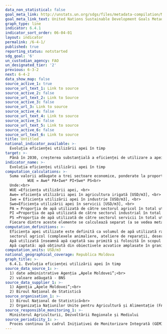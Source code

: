 ```yaml
---
data_non_statistical: false
goal_meta_link: http://unstats.un.org/sdgs/files/metadata-compilation/Metadata-Goal-6.pdf
goal_meta_link_text: United Nations Sustainable Development Goals Metadata (pdf 428kB)
graph_type: line
indicator: 6.4.1
indicator_sort_order: 06-04-01
layout: indicator
permalink: /6-4-1/
published: true
reporting_status: notstarted
sdg_goal: '6'
un_custodian_agency: FAO
un_designated_tier: '2'
previous: 6-3-2
next: 6-4-2
data_show_map: false
source_active_1: true
source_url_text_1: Link to source
source_active_2: false
source_url_text_2: Link to Source
source_active_3: false
source_url_3: Link to source
source_active_4: false
source_url_text_4: Link to source
source_active_5: false
source_url_text_5: Link to source
source_active_6: false
source_url_text_6: Link to source
title: Untitled
national_indicator_available: >-
  Evoluția eficienței utilizării apei în timp
target: >-
  Până în 2030, creșterea substanțială a eficienței de utilizare a apei în toate sectoarele și asigurarea unui proces durabil de captare și furnizare a apei potabile, pentru a face față deficitului de apă și pentru a reduce substanțial numărul de persoane care suferă de deficit de apă
indicator_name: >-
  Evoluția eficienței utilizării apei în timp
computation_calculations: >-
  Suma valorii adăugate a trei sectoare economice, ponderate la proporția apelor captate de către fiecare sector din total volum de ape captate. <br> 
          WUE = Awe* PA+Iwe* PI+Swe* PS<br> 
  Unde:<br> 
  WUE =Eficiența utilizării apei, <br> 
  Awe= eficiența utilizării apei în agricultura irigată [USD/m3], <br> 
  Iwe = Eficiența utilizării apei în industrie [USD/m3], <br> 
  Swe=Eficiența utilizării apei în servicii [USD/m3], <br> 
  PA = Proporția de apă utilizată de către sectorul agricol în total utilizări,<br> 
  PI =Proporția de apă utilizată de către sectorul industrial în total utilizări <br> 
  PS =Proporția de apă utilizată de către sectorul servicii în total utilizări <br> 
  Fiecare dintre aceste elemente se calculează separat (a se vedea metadatele globale)
computation_definitions: >-
  Eficiența apei utilizate este definită ca volumul de apă utilizată raportat la valoarea adăugată a anumitor sectoare majore. Schimbarea în eficiența utilizării apei reprezintă evoluția în timp (schimbarea) în valoarea acestui raport/proporții. Cele 3 sectoare economice majore se consideră:  1. Agricultură, silvicultură și pescuit (NACE rev.2, secțiunea A); 2. Industria extractivă, Industria prelucrătoare, Producția și furnizarea de energie electrică și termică, gaze, apă caldă și aer condiționat, Construcții (NACE rev.2, secțiunile C B, C, D and F); 3. alte sectoare de servicii (NACE rev.2, secțiunile E și G-T). Eficiența se estimează pe fiecare dintre cele 3 sectoare majore. Pentru agricultură se va estima eficiența utilizării apei pentru irigare (irigarea pământului, inclusiv irigarea în perioada de vegetație și toate tipurile de irigare în perioadele de până la începerea vegetației), necesitățile de producție în<br> 
  sectorul agricol (complexele animaliere, ateliere de reparații, deservirea tehnică a transportului auto și mecanismelor etc.)<br> 
  Apă utilizată înseamnă apă captată sau primită și folosită în scopul desfășurării activității economice de fabricare a producției, de executare a lucrărilor și de prestare a serviciilor. Apa poate fi utilizată pentru necesități de producție, necesitățile agriculturii (incl.de irigare)<br> 
  Apă captată: apă obținută din obiectivele acvatice amplasate în granițele Republicii Moldova. Apa captată este extrasă din surse superficiale (râuri, lacuri), surse subterane.
computation_units: USD/m3
national_geographical_coverage: Republica Moldova
graph_title: >-
  6.4.1. Evoluția eficienței utilizării apei în timp
source_data_source_1: >-
  1) date administrative Agenția „Apele Moldovei”;<br> 
  2) valoare adăugată - BNS
source_data_supplier_1: >-
  1) Agenția „Apele Moldovei”;<br> 
  2) Biroul Național de Statistică
source_organisation_1: >-
  1) Biroul Național de Statistică<br> 
  2) Organizația Națiunilor Unite pentru Agricultură și Alimentație (FAO)
source_responsible_monitoring_1: >-
  Ministerul Agriculturii, Dezvoltării Regionale și Mediului
source_periodicity_1: >-
  Proces continuu în cadrul Inițiativei de Monitorizare Integrată (GEMI), țara prezintă la solicitare bianual
---
```

